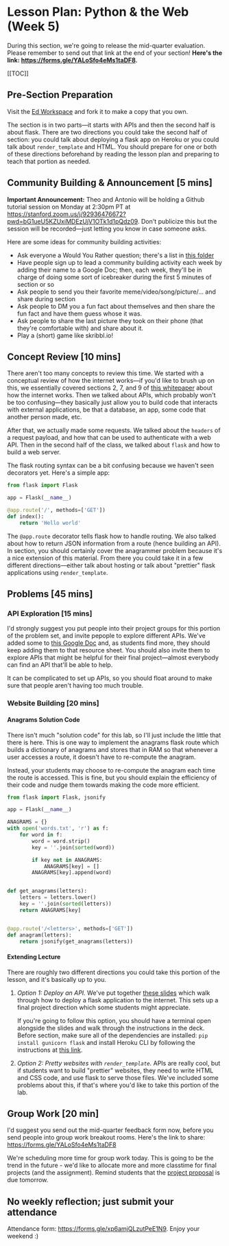 # Lesson Plan: Python & the Web (Week 5)

<div class="alert alert-warning">
    <span>During this section, we're going to release the mid-quarter evaluation. Please remember to send out that link at the end of your section! <b>Here's the link: <a href="https://forms.gle/YALoSfo4eMs1taDF8">https://forms.gle/YALoSfo4eMs1taDF8</a>.</b></span>
</div>

[[TOC]]

## Pre-Section Preparation
Visit the [Ed Workspace](https://edstem.org/us/courses/2850/workspaces/pNTgfKaanIsFo7fbEUSfpKID3T0x5RcU) and fork it to make a copy that you own.

The section is in two parts—it starts with APIs and then the second half is about flask. There are two directions you could take the second half of section: you could talk about deploying a flask app on Heroku or you could talk about `render_template` and HTML. You should prepare for one or both of these directions beforehand by reading the lesson plan and preparing to teach that portion as needed.

## Community Building & Announcement \[5 mins\]
<div class="alert alert-success">
    <span><b>Important Announcement:</b> Theo and Antonio will be holding a Github tutorial session on Monday at 2:30pm PT at <a href="https://stanford.zoom.us/j/92936476672?pwd=bG1ueU5KZUxiMDEzUjV1OTk1d1pQdz09">https://stanford.zoom.us/j/92936476672?pwd=bG1ueU5KZUxiMDEzUjV1OTk1d1pQdz09</a>. Don't publicize this but the session will be recorded—just letting you know in case someone asks.</span>
</div>

Here are some ideas for community building activities:
* Ask everyone a Would You Rather question; there's a list in [this folder](https://drive.google.com/drive/folders/1SobifNwo_dPMA_dO78IUVUuyATwlqF9N?usp=sharing)
* Have people sign up to lead a community building activity each week by adding their name to a Google Doc; then, each week, they'll be in charge of doing some sort of icebreaker during the first 5 minutes of section or so
* Ask people to send you their favorite meme/video/song/picture/... and share during section
* Ask people to DM you a fun fact about themselves and then share the fun fact and have them guess whose it was.
* Ask people to share the last picture they took on their phone (that they're comfortable with) and share about it.
* Play a (short) game like skribbl.io!


## Concept Review \[10 mins\]
There aren't too many concepts to review this time. We started with a conceptual review of how the internet works—if you'd like to brush up on this, we essentially covered sections 2, 7, and 9 of [this whitepaper](http://www.theshulers.com/whitepapers/internet_whitepaper/index.html) about how the internet works. Then we talked about APIs, which probably won't be too confusing—they basically just allow you to build code that interacts with external applications, be that a database, an app, some code that another person made, etc.

After that, we actually made some requests. We talked about the `headers` of a request payload, and how that can be used to authenticate with a web API. Then in the second half of the class, we talked about `flask` and how to build a web server.

The flask routing syntax can be a bit confusing because we haven't seen decorators yet. Here's a simple app:

```python
from flask import Flask

app = Flask(__name__)

@app.route('/', methods=['GET'])
def index():
    return 'Hello world'
```

The `@app.route` decorator tells flask how to handle routing. We also talked about how to return JSON information from a route (hence building an API). In section, you should certainly cover the anagrammer problem because it's a nice extension of this material. From there you could take it in a few different directions—either talk about hosting or talk about "prettier" flask applications using `render_template`.

## Problems \[45 mins\]

### API Exploration \[15 mins\]
I'd strongly suggest you put people into their project groups for this portion of the problem set, and invite pepople to explore different APIs. We've added some to [this Google Doc](https://docs.google.com/document/d/1VwhCO8bCsIrIkpZ7BMQmnhz9p-qtA7dqmuIZmdt-VG4/edit) and, as students find more, they should keep adding them to that resource sheet. You should also invite them to explore APIs that might be helpful for their final project—almost everybody can find an API that'll be able to help.

It can be complicated to set up APIs, so you should float around to make sure that people aren't having too much trouble. 

### Website Building \[20 mins\]

#### Anagrams Solution Code
There isn't much "solution code" for this lab, so I'll just include the little that there is here. This is one way to implement the anagrams flask route which builds a dictionary of anagrams and stores that in RAM so that whenever a user accesses a route, it doesn't have to re-compute the anagram.

Instead, your students may choose to re-compute the anagram each time the route is accessed. This is fine, but you should explain the efficiency of their code and nudge them towards making the code more efficient.

```python
from flask import Flask, jsonify

app = Flask(__name__)

ANAGRAMS = {}
with open('words.txt', 'r') as f:
    for word in f:
        word = word.strip()
        key = ''.join(sorted(word))

        if key not in ANAGRAMS:
            ANAGRAMS[key] = []
        ANAGRAMS[key].append(word)


def get_anagrams(letters):
    letters = letters.lower()
    key = ''.join(sorted(letters))
    return ANAGRAMS[key]


@app.route('/<letters>', methods=['GET'])
def anagram(letters):
    return jsonify(get_anagrams(letters))
```

#### Extending Lecture

There are roughly two different directions you could take this portion of the lesson, and it's basically up to you.

1. *Option 1: Deploy an API.* We've put together [these slides](/lab/lab5-deployment.pdf) which walk through how to deploy a flask application to the internet. This sets up a final project direction which some students might appreciate.

   If you're going to follow this option, you should have a terminal open alongside the slides and walk through the instructions in the deck. Before section, make sure all of the dependencies are installed: `pip install gunicorn flask` and install Heroku CLI by following the instructions at [this link](https://devcenter.heroku.com/articles/heroku-cli).


1. *Option 2: Pretty websites with `render_template`.* APIs are really cool, but if students want to build "prettier" websites, they need to write HTML and CSS code, and use flask to serve those files. We've included some problems about this, if that's where you'd like to take this portion of the lab.

## Group Work \[20 min\]

<div class="alert alert-info">
    <span>I'd suggest you send out the mid-quarter feedback form now, before you send people into group work breakout rooms. Here's the link to share: <a href="https://forms.gle/YALoSfo4eMs1taDF8">https://forms.gle/YALoSfo4eMs1taDF8</a></span>
</div>

We're scheduling more time for group work today. This is going to be the trend in the future - we'd like to allocate more and more classtime for final projects (and the assignment). Remind students that the [project proposal](https://forms.gle/McvNiTtc2L5St5NC7) is due tomorrow.

## No weekly reflection; just submit your attendance
Attendance form: <https://forms.gle/xp6amjQLzutPeE1N9>. Enjoy your weekend :)
